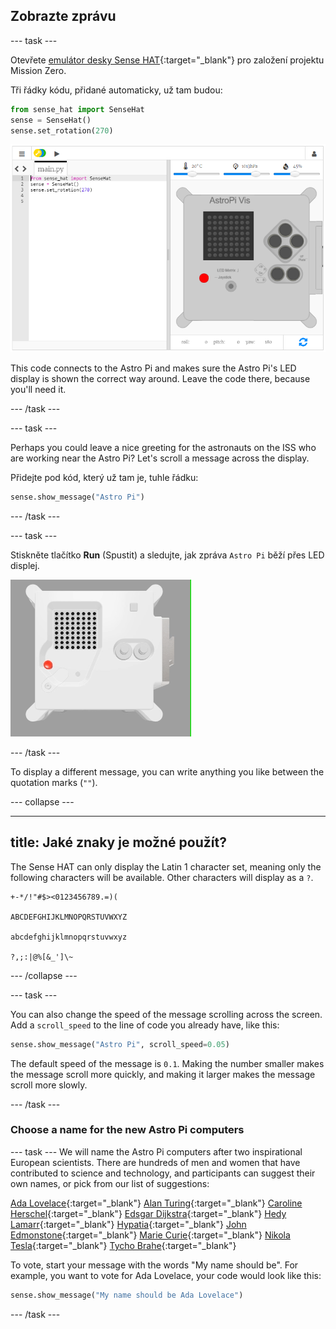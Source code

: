 ## Zobrazte zprávu

--- task ---

Otevřete [emulátor desky Sense HAT](https://trinket.io/mission-zero){:target="_blank"} pro založení projektu Mission Zero.

Tři řádky kódu, přidané automaticky, už tam budou:

```python
from sense_hat import SenseHat
sense = SenseHat()
sense.set_rotation(270)
```

![A screenshot of the Trinket Sense Hat emulator with three lines of starter code displayed in the left hand pane.](images/sense-hat-emulator2.png)

This code connects to the Astro Pi and makes sure the Astro Pi's LED display is shown the correct way around. Leave the code there, because you'll need it.

--- /task ---

--- task ---

Perhaps you could leave a nice greeting for the astronauts on the ISS who are working near the Astro Pi? Let's scroll a message across the display.

Přidejte pod kód, který už tam je, tuhle řádku:

```python
sense.show_message("Astro Pi")
```

--- /task ---

--- task ---

Stiskněte tlačítko **Run** (Spustit) a sledujte, jak zpráva `Astro Pi` běží přes LED displej.

![The Trinket Sense HAT emulator running a sample program which scrolls the text "Astro PI" across the LED matrix in white letters](images/M0_1.gif)

--- /task ---



To display a different message, you can write anything you like between the quotation marks (`""`).

--- collapse ---

---
title: Jaké znaky je možné použít?
---

The Sense HAT can only display the Latin 1 character set, meaning only the following characters will be available. Other characters will display as a `?`.

```
+-*/!"#$><0123456789.=)(

ABCDEFGHIJKLMNOPQRSTUVWXYZ

abcdefghijklmnopqrstuvwxyz

?,;:|@%[&_']\~
```

--- /collapse ---

--- task ---

You can also change the speed of the message scrolling across the screen. Add a `scroll_speed` to the line of code you already have, like this:

```python
sense.show_message("Astro Pi", scroll_speed=0.05)
```

The default speed of the message is `0.1`. Making the number smaller makes the message scroll more quickly, and making it larger makes the message scroll more slowly.

--- /task ---

### Choose a name for the new Astro Pi computers

--- task --- We will name the Astro Pi computers after two inspirational European scientists. There are hundreds of men and women that have contributed to science and technology, and participants can suggest their own names, or pick from our list of suggestions:


[Ada Lovelace](https://en.wikipedia.org/wiki/Ada_Lovelace){:target="_blank"} 
[Alan Turing](https://en.wikipedia.org/wiki/Alan_Turing){:target="_blank"} 
[Caroline Herschel](https://en.wikipedia.org/wiki/Caroline_Herschel){:target="_blank"} 
[Edsgar Dijkstra](https://en.wikipedia.org/wiki/Edsger_W._Dijkstra){:target="_blank"} 
[Hedy Lamarr](https://en.wikipedia.org/wiki/Hedy_Lamarr){:target="_blank"} 
[Hypatia](https://en.wikipedia.org/wiki/Hypatia){:target="_blank"} 
[John Edmonstone](https://en.wikipedia.org/wiki/John_Edmonstone){:target="_blank"} 
[Marie Curie](https://en.wikipedia.org/wiki/Marie_Curie){:target="_blank"} 
[Nikola Tesla](https://en.wikipedia.org/wiki/Nikola_Tesla){:target="_blank"} 
[Tycho Brahe](https://en.wikipedia.org/wiki/Tycho_Brahe){:target="_blank"}

To vote, start your message with the words "My name should be". For example, you want to vote for Ada Lovelace, your code would look like this:

```python
sense.show_message("My name should be Ada Lovelace")
```
--- /task ---




